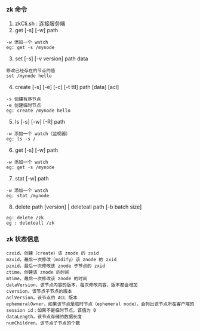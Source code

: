 ### zk 命令
1. zkCli.sh : 连接服务端
2. get [-s] [-w] path
```
-w 添加一个 watch
eg: get -s /mynode
```
3. set [-s] [-v version] path data
``` 
修改已经存在的节点的值
set /mynode hello

```
4. create [-s] [-e] [-c] [-t ttl] path [data] [acl]
```
-s 创建有序节点
-e 创建临时节点
eg: create /mynode hello
```
5. ls [-s] [-w] [-R] path
``` 
-w 添加一个 watch（监视器）
eg: ls -s /
```
6. get [-s] [-w] path
``` 
-w 添加一个 watch
eg: get -s /mynode
```
7. stat [-w] path
``` 
-w 添加一个 watch
eg: stat /mynode
```
8. delete path [version] | deleteall path [-b batch size]
``` 
eg: delete /zk
eg : deleteall /zk
```

### zk 状态信息
``` 
czxid，创建（create）该 znode 的 zxid
mzxid，最后一次修改（modify）该 znode 的 zxid
pzxid，最后一次修改该 znode 子节点的 zxid
ctime，创建该 znode 的时间
mtime，最后一次修改该 znode 的时间
dataVersion，该节点内容的版本，每次修改内容，版本都会增加
cversion，该节点子节点的版本
aclVersion，该节点的 ACL 版本
ephemeralOwner，如果该节点是临时节点（ephemeral node），会列出该节点所在客户端的 session id；如果不是临时节点，该值为 0
dataLength，该节点存储的数据长度
numChildren，该节点子节点的个数

```